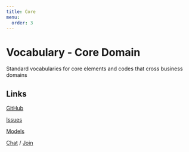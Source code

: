 ```yaml
---
title: Core
menu:
  order: 3
---
```

# Vocabulary - Core Domain
Standard vocabularies for core elements and codes that cross business domains

## Links

[GitHub](https://github.com/uncefact/vocab-core)

[Issues](https://github.com/uncefact/vocab-core/issues)

[Models](https://jargon.sh/user/unece/vocab-core)

[Chat](https://uncefact.slack.com/archives/C03LPEPJGDN) / [Join](https://join.slack.com/t/uncefact/shared_invite/zt-1b4qajh9d-dMCc7brWqHDToDrh195EZA)
